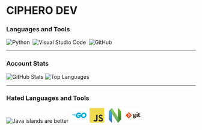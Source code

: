 # CIPHERO DEV


### **Languages and Tools**
<div>
  <img src="https://cdn.jsdelivr.net/gh/devicons/devicon@latest/icons/python/python-original-wordmark.svg", title="Python" alt="Python" width="40" height="40" />&nbsp;
  <img src="https://cdn.jsdelivr.net/gh/devicons/devicon@latest/icons/vscode/vscode-original-wordmark.svg", title="Visual Studio Code" alt="Visual Studio Code" width="40" height="40"/>&nbsp;
  <img src="https://cdn.jsdelivr.net/gh/devicons/devicon@latest/icons/github/github-original-wordmark.svg", title="GitHub" alt="GitHub" width="40" height="40"/>&nbsp;
</div>

---
### **Account Stats**
<div>
  <img src="https://github-readme-stats.vercel.app/api?username=cipherodev&show_icons=true&theme=radical" alt="GitHub Stats", height="230"/>
  <img src="https://github-readme-stats.vercel.app/api/top-langs/?username=cipherodev&layout=donut-vertical&theme=vision-friendly-dark" alt="Top Languages", width="213" />
</div>

---
### **Hated Languages and Tools**
<div>
  <img src="https://cdn.jsdelivr.net/gh/devicons/devicon@latest/icons/java/java-original-wordmark.svg", title="Java islands are better" alt="Java islands are better" width="40" height="40" />&nbsp;
  <img src="https://github.com/devicons/devicon/blob/v2.16.0/icons/go/go-original-wordmark.svg", title="Go use something else" alt="Go use something else" width="40" height="40"/>&nbsp;
  <img src="https://github.com/devicons/devicon/blob/v2.16.0/icons/javascript/javascript-original.svg", title="Javascript was made in a week" alt="Javascript was made is a week" width="40" height="40"/>&nbsp;
  <img src="https://github.com/devicons/devicon/blob/v2.16.0/icons/neovim/neovim-original.svg", title="Neovim does not make you cool, except Prime" alt="Neovim does not make you cool, except Prime" width="40" height="40"/>&nbsp;
  <img src="https://github.com/devicons/devicon/blob/v2.16.0/icons/git/git-original-wordmark.svg", title="Git some help" alt="OGit some help" width="40" height="40"/>&nbsp;
</div>










